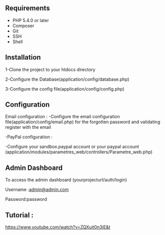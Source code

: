 ## Requirements

* PHP 5.4.0 or later
* Composer
* Git
* SSH
* Shell

## Installation

1-Clone the project to your htdocs directory

2-Configure the Database(application/config/database.php)

3-Configure the config file(application/config/config.php)

## Configuration
Email configuration : 
-Configure the email configuration file(application/config/email.php) for the forgotten password and validating register with the email

-PayPal configuration : 

-Configure your sandbox.paypal account or your paypal account (application/modules/parametres_web/controllers/Parametre_web.php)
## Admin Dashboard
To access the admin dashboard (yourprojecturl/auth/login)

Username :admin@admin.com

Password:password


## Tutorial :
https://www.youtube.com/watch?v=ZQXuit0n3jE&t
